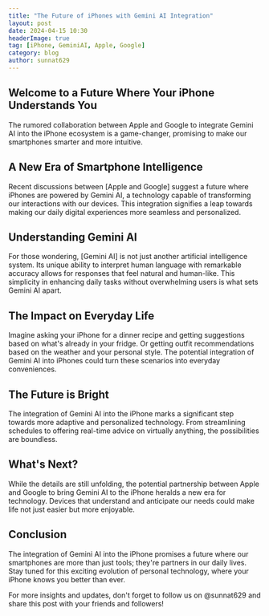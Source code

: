 ```yaml
---
title: "The Future of iPhones with Gemini AI Integration"
layout: post
date: 2024-04-15 10:30
headerImage: true
tag: [iPhone, GeminiAI, Apple, Google]
category: blog
author: sunnat629
---
```


## Welcome to a Future Where Your iPhone Understands You

The rumored collaboration between Apple and Google to integrate Gemini AI into the iPhone ecosystem is a game-changer, promising to make our smartphones smarter and more intuitive.

## A New Era of Smartphone Intelligence

Recent discussions between [Apple and Google] suggest a future where iPhones are powered by Gemini AI, a technology capable of transforming our interactions with our devices. This integration signifies a leap towards making our daily digital experiences more seamless and personalized.

## Understanding Gemini AI

For those wondering, [Gemini AI] is not just another artificial intelligence system. Its unique ability to interpret human language with remarkable accuracy allows for responses that feel natural and human-like. This simplicity in enhancing daily tasks without overwhelming users is what sets Gemini AI apart.

## The Impact on Everyday Life

Imagine asking your iPhone for a dinner recipe and getting suggestions based on what's already in your fridge. Or getting outfit recommendations based on the weather and your personal style. The potential integration of Gemini AI into iPhones could turn these scenarios into everyday conveniences.

## The Future is Bright

The integration of Gemini AI into the iPhone marks a significant step towards more adaptive and personalized technology. From streamlining schedules to offering real-time advice on virtually anything, the possibilities are boundless.

## What's Next?

While the details are still unfolding, the potential partnership between Apple and Google to bring Gemini AI to the iPhone heralds a new era for technology. Devices that understand and anticipate our needs could make life not just easier but more enjoyable.

## Conclusion

The integration of Gemini AI into the iPhone promises a future where our smartphones are more than just tools; they're partners in our daily lives. Stay tuned for this exciting evolution of personal technology, where your iPhone knows you better than ever.

For more insights and updates, don't forget to follow us on @sunnat629 and share this post with your friends and followers!
